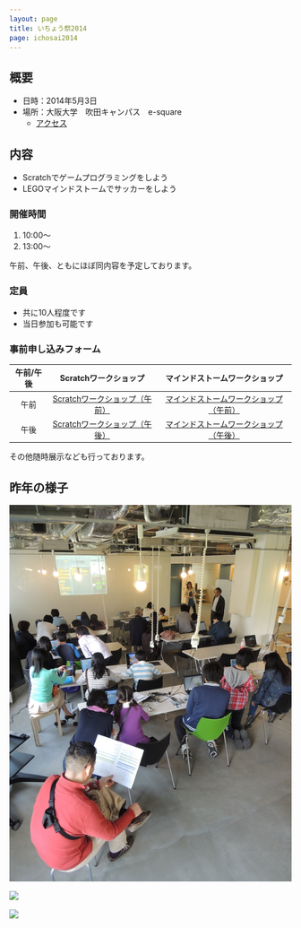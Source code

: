 ```yaml
---
layout: page
title: いちょう祭2014
page: ichosai2014
---
```


## 概要

- 日時：2014年5月3日
- 場所：大阪大学　吹田キャンパス　e-square
    - [アクセス](http://e2handai.jp/access)


## 内容

- Scratchでゲームプログラミングをしよう
- LEGOマインドストームでサッカーをしよう

### 開催時間

1. 10:00～
2. 13:00～

午前、午後、ともにほぼ同内容を予定しております。

### 定員

- 共に10人程度です
- 当日参加も可能です

### 事前申し込みフォーム

| 午前/午後 | Scratchワークショップ | マインドストームワークショップ |
|:-------------:|:-------------:|:-----:|
| 午前 | [Scratchワークショップ（午前）](http://kyokuri.doorkeeper.jp/events/10688) | [マインドストームワークショップ（午前）](http://kyokuri.doorkeeper.jp/events/10690) |
| 午後 | [Scratchワークショップ（午後）](http://kyokuri.doorkeeper.jp/events/10689) | [マインドストームワークショップ（午後）](http://kyokuri.doorkeeper.jp/events/10691) |

その他随時展示なども行っております。

## 昨年の様子

![](/images/blogs/ichosai-2013/DSCN0387.jpg)
 
![](http://e2handai.jp/wp-content/gallery/ichof2013/dsc00476.jpg)
 
![](http://e2handai.jp/wp-content/gallery/ichof2013/dsc00560.jpg)
